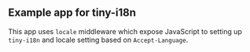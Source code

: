 ## Example app for tiny-i18n

This app uses `locale` middleware which expose JavaScript to setting up `tiny-i18n` and locale setting based on `Accept-Language`.